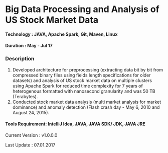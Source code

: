 # Big Data Processing and Analysis of US Stock Market Data

#### Technology : JAVA, Apache Spark, Git, Maven, Linux

#### Duration   : May - Jul 17 

### Description

1. Developed architecture for preprocessing (extracting data bit by bit from compressed binary files using fields length specifications for older datasets) and analysis of US stock market data on multiple clusters using Apache Spark for reduced time complexity for 7 years of heterogenous formatted with nanosecond granularity and was 50 TB (Terabytes).
2. Conducted stock market data analysis (multi market analysis for market dominance) and anomaly detection (Flash crash day - May 6, 2010 and August 24, 2015).

#### Tools Requirement: IntelliJ Idea, JAVA, JAVA SDK/ JDK, JAVA JRE 

Current Version  : v1.0.0.0

Last Update      : 07.01.2017
